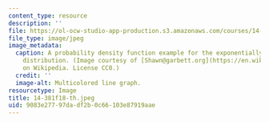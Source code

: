 ```yaml
---
content_type: resource
description: ''
file: https://ol-ocw-studio-app-production.s3.amazonaws.com/courses/14-381-statistical-method-in-economics-fall-2018/9083e27797dadf2b0c66103e87919aae_14-381f18-th.jpeg
file_type: image/jpeg
image_metadata:
  caption: A probability density function example for the exponentially modified gaussian
    distribution. (Image courtesy of [Shawn@garbett.org](https://en.wikipedia.org/wiki/File:EMG_Distribution_PDF.png)
    on Wikipedia. License CC0.)
  credit: ''
  image-alt: Multicolored line graph.
resourcetype: Image
title: 14-381f18-th.jpeg
uid: 9083e277-97da-df2b-0c66-103e87919aae
---
```

